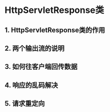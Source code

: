 # HttpServletResponse类



## 1. HttpServletResponse类的作用



## 2. 两个输出流的说明



## 3. 如何往客户端回传数据



## 4. 响应的乱码解决



## 5. 请求重定向
